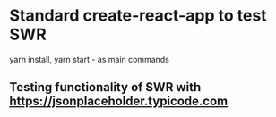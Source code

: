 # Standard create-react-app to test SWR

yarn install, yarn start - as main commands

## Testing functionality of SWR with https://jsonplaceholder.typicode.com

